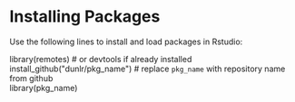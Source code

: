 # Installing Packages
Use the following lines to install and load packages in Rstudio:

library(remotes) # or devtools if already installed <br/>
install_github("dunlr/pkg_name") # replace `pkg_name` with repository name from github <br/>
library(pkg_name)
